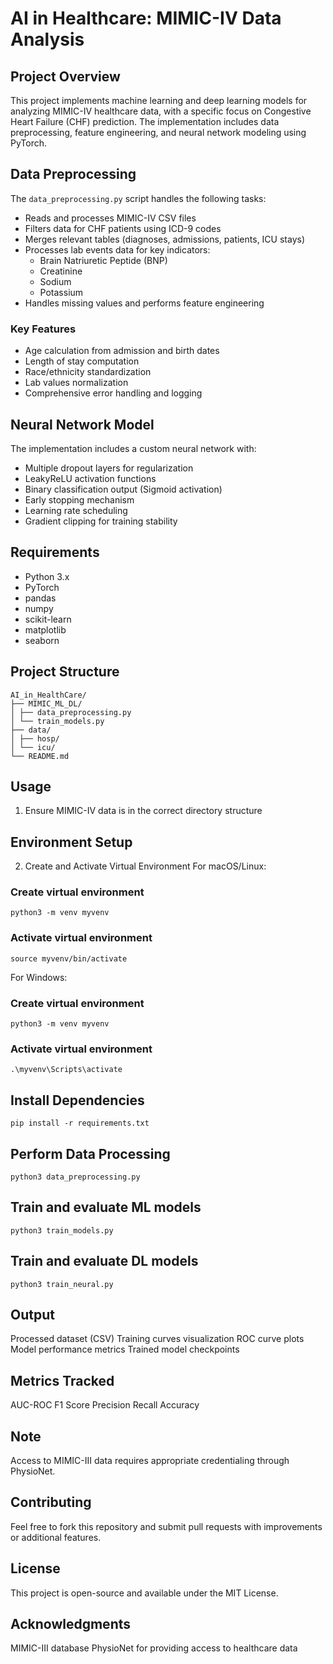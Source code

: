 # AI in Healthcare: MIMIC-IV Data Analysis

## Project Overview

This project implements machine learning and deep learning models for analyzing MIMIC-IV healthcare data, with a specific focus on Congestive Heart Failure (CHF) prediction. The implementation includes data preprocessing, feature engineering, and neural network modeling using PyTorch.

## Data Preprocessing

The `data_preprocessing.py` script handles the following tasks:
- Reads and processes MIMIC-IV CSV files
- Filters data for CHF patients using ICD-9 codes
- Merges relevant tables (diagnoses, admissions, patients, ICU stays)
- Processes lab events data for key indicators:
  - Brain Natriuretic Peptide (BNP)
  - Creatinine
  - Sodium
  - Potassium
- Handles missing values and performs feature engineering

### Key Features

- Age calculation from admission and birth dates
- Length of stay computation
- Race/ethnicity standardization
- Lab values normalization
- Comprehensive error handling and logging

## Neural Network Model

The implementation includes a custom neural network with:
- Multiple dropout layers for regularization
- LeakyReLU activation functions
- Binary classification output (Sigmoid activation)
- Early stopping mechanism
- Learning rate scheduling
- Gradient clipping for training stability

## Requirements

- Python 3.x
- PyTorch
- pandas
- numpy
- scikit-learn
- matplotlib
- seaborn

## Project Structure

```
AI_in_HealthCare/
├── MIMIC_ML_DL/
│ ├── data_preprocessing.py
│ └── train_models.py
├── data/
│ ├── hosp/
│ └── icu/
└── README.md
```

## Usage

1. Ensure MIMIC-IV data is in the correct directory structure

## Environment Setup

2. Create and Activate Virtual Environment
For macOS/Linux:

### Create virtual environment

```python3 -m venv myvenv```

### Activate virtual environment

```source myvenv/bin/activate```

For Windows:
### Create virtual environment

```python3 -m venv myvenv```

### Activate virtual environment

```.\myvenv\Scripts\activate```


## Install Dependencies

```pip install -r requirements.txt```


## Perform Data Processing

```python3 data_preprocessing.py```

## Train and evaluate ML models

```python3 train_models.py```

## Train and evaluate DL models

```python3 train_neural.py```

## Output

Processed dataset (CSV)
Training curves visualization
ROC curve plots
Model performance metrics
Trained model checkpoints

## Metrics Tracked

AUC-ROC
F1 Score
Precision
Recall
Accuracy


## Note

Access to MIMIC-III data requires appropriate credentialing through PhysioNet.

## Contributing

Feel free to fork this repository and submit pull requests with improvements or additional features.

## License

This project is open-source and available under the MIT License.

## Acknowledgments

MIMIC-III database
PhysioNet for providing access to healthcare data